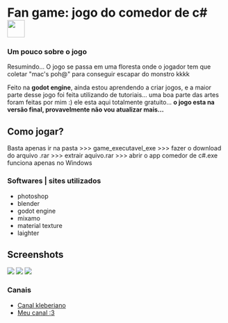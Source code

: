 # Fan game: jogo do comedor de c# <img width="40" height="40" src="https://github.com/danielBRTanimacao/godot-game-comedor-de-c/assets/93400508/cba20c02-afa1-47c0-8cd0-49e367905b6e"/>

<h3>Um pouco sobre o jogo</h3>

Resumindo... O jogo se passa em uma floresta onde o jogador tem que coletar "mac's poh@" para conseguir escapar do monstro kkkk

Feito na **godot engine**, ainda estou aprendendo a criar jogos, e a maior parte desse jogo foi feita utilizando de tutoriais...
uma boa parte das artes foram feitas por mim :) ele esta aqui totalmente gratuito... **o jogo esta na versão final, provavelmente não vou atualizar mais...**

## Como jogar?

Basta apenas ir na pasta >>> game_executavel_exe >>> fazer o download do arquivo .rar >>> extrair aquivo.rar >>> abrir o app comedor de c#.exe
funciona apenas no Windows

### Softwares | sites utilizados 
- photoshop
- blender
- godot engine
- mixamo
- material texture
- laighter
  
## Screenshots

<img src="https://github.com/danielBRTanimacao/godot-game-comedor-de-c/assets/93400508/ad5a6993-c6d7-4528-8c47-fb0e1b4bc5b2"/>
<img src="https://github.com/danielBRTanimacao/godot-game-comedor-de-c/assets/93400508/755ccae1-9daf-499a-8c26-1acca120a900"/>
<img src="https://github.com/danielBRTanimacao/godot-game-comedor-de-c/assets/93400508/ca72e486-ed29-4e84-875b-7bdd3a1f0bb5"/>


### Canais

- <a href="https://www.youtube.com/@CanalKleberiano">Canal kleberiano</a>
- <a href="https://www.youtube.com/channel/UCS88R5WOovJNe3NtS0OhUfg">Meu canal :3</a>
